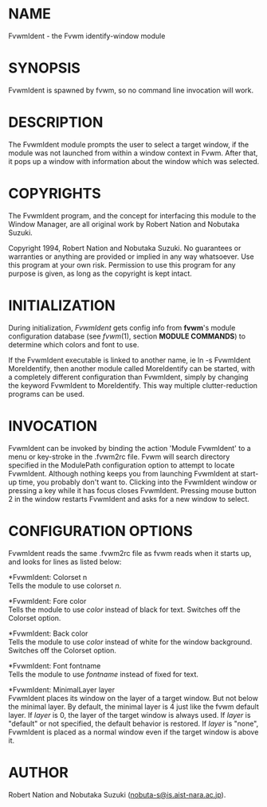 # NAME

FvwmIdent - the Fvwm identify-window module

# SYNOPSIS

FvwmIdent is spawned by fvwm, so no command line invocation will work.

# DESCRIPTION

The FvwmIdent module prompts the user to select a target window, if the
module was not launched from within a window context in Fvwm. After
that, it pops up a window with information about the window which was
selected.

# COPYRIGHTS

The FvwmIdent program, and the concept for interfacing this module to
the Window Manager, are all original work by Robert Nation and Nobutaka
Suzuki.

Copyright 1994, Robert Nation and Nobutaka Suzuki. No guarantees or
warranties or anything are provided or implied in any way whatsoever.
Use this program at your own risk. Permission to use this program for
any purpose is given, as long as the copyright is kept intact.

# INITIALIZATION

During initialization, *FvwmIdent* gets config info from **fvwm**'s
module configuration database (see *fvwm*(1), section **MODULE
COMMANDS**) to determine which colors and font to use.

If the FvwmIdent executable is linked to another name, ie ln -s
FvwmIdent MoreIdentify, then another module called MoreIdentify can be
started, with a completely different configuration than FvwmIdent,
simply by changing the keyword FvwmIdent to MoreIdentify. This way
multiple clutter-reduction programs can be used.

# INVOCATION

FvwmIdent can be invoked by binding the action 'Module FvwmIdent' to a
menu or key-stroke in the .fvwm2rc file. Fvwm will search directory
specified in the ModulePath configuration option to attempt to locate
FvwmIdent. Although nothing keeps you from launching FvwmIdent at
start-up time, you probably don't want to. Clicking into the FvwmIdent
window or pressing a key while it has focus closes FvwmIdent. Pressing
mouse button 2 in the window restarts FvwmIdent and asks for a new
window to select.

# CONFIGURATION OPTIONS

FvwmIdent reads the same .fvwm2rc file as fvwm reads when it starts up,
and looks for lines as listed below:

\*FvwmIdent: Colorset n  
Tells the module to use colorset *n*.

\*FvwmIdent: Fore color  
Tells the module to use *color* instead of black for text. Switches off
the Colorset option.

\*FvwmIdent: Back color  
Tells the module to use *color* instead of white for the window
background. Switches off the Colorset option.

\*FvwmIdent: Font fontname  
Tells the module to use *fontname* instead of fixed for text.

\*FvwmIdent: MinimalLayer layer  
FvwmIdent places its window on the layer of a target window. But not
below the minimal layer. By default, the minimal layer is 4 just like
the fvwm default layer. If *layer* is 0, the layer of the target window
is always used. If *layer* is "default" or not specified, the default
behavior is restored. If *layer* is "none", FvwmIdent is placed as a
normal window even if the target window is above it.

# AUTHOR

Robert Nation and Nobutaka Suzuki (nobuta-s@is.aist-nara.ac.jp).
